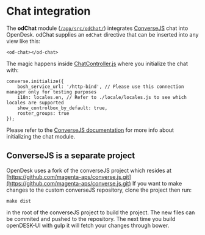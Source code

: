 # Chat integration

The **odChat** module ([`/app/src/odChat/`](/app/src/odChat/)) integrates [ConverseJS](https://conversejs.org/) chat into OpenDesk.
odChat supplies an `odChat` directive that can be inserted into any view like this:
```
<od-chat></od-chat>
```
The magic happens inside [ChatController.js](/app/src/odChat/ChatController.js) where you initialize the chat with:
```
converse.initialize({
    bosh_service_url: '/http-bind', // Please use this connection manager only for testing purposes
    i18n: locales.en, // Refer to ./locale/locales.js to see which locales are supported
    show_controlbox_by_default: true,
    roster_groups: true
});
```
Please refer to the [ConverseJS documentation](https://conversejs.org/docs/html/index.html) for more info about initializing the chat module.


## ConverseJS is a separate project 

OpenDesk uses a fork of the converseJS project which resides at [https://github.com/magenta-aps/converse.js.git](https://github.com/magenta-aps/converse.js.git)
If you want to make changes to the custom converseJS repository, clone the project then run:
```
make dist
```
in the root of the converseJS project to build the project.
The new files can be commited and pushed to the repository.
The next time you build openDESK-UI with gulp it will fetch your changes through bower.
